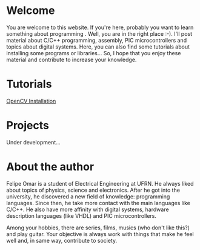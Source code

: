 # Welcome
You are welcome to this website. If you're here, probably you want to learn something about programming . Well, you are in the right place :-). I'll post material about C/C++ programming, assembly, PIC microcontrollers and topics about digital systems. Here, you can also find some tutorials about installing some programs or libraries... So, I hope that you enjoy these material and contribute to increase your knowledge. 

# Tutorials
[OpenCV Installation](tutorials/tutorial_install_opencv.md)

# Projects
Under development...

# About the author
Felipe Omar is a student of Electrical Engineering at UFRN. He always liked about topics of physics, science and electronics. After he got into the university, he discovered a new field of knowledge: programming languages. Since then, he take more contact with the main languages like C/C++. He also have more affinity with digital systems, hardware description languages (like VHDL) and PIC microcontrollers.

Among your hobbies, there are series, films, musics (who don't like this?) and play guitar. Your objective is always work with things that make he feel well and, in same way, contribute to society.
